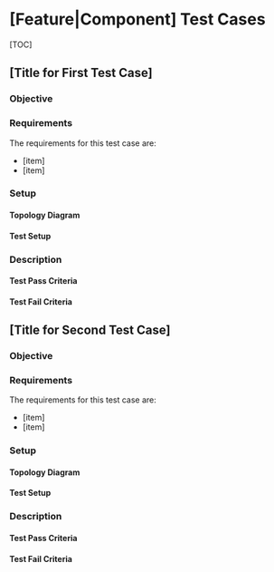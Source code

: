 <!--

The following are guidelines for writing OPS documentation

See the https://github.com/adam-p/markdown-here/wiki/Markdown-Cheatsheet for additional information about markdown text.
Here are a few suggestions in regards to style and grammar:
* Use active voice. With active voice, the subject is the doer of the action. Tell the reader what
to do by using the imperative mood, for example, Press Enter to view the next screen. See https://en.wikipedia.org/wiki/Active_voice for more information about the active voice.
* Use present tense. See https://en.wikipedia.org/wiki/Present_tense for more information about using the present tense.
* Avoid the use of I or third person. Address your instructions to the user. In text, refer to the reader as you (second person) rather than as the user (third person). The exception to not using the third-person is when the documentation is for an administrator. In that case, *the user* is someone the reader interacts with, for example, teach your users how to back up their laptop.
* See https://en.wikipedia.org/wiki/Wikipedia%3aManual_of_Style for an online style guide.
* Remember to use articles (a, an, and the), see https://owl.english.purdue.edu/owl/resource/540/01/ for more information on when and how to use them.

* The subject is the test case. Explain the actions as if the "test case" is doing them. For example, "Test case configures the IPv4 address on one of the switch interfaces". Avoid the use of first (I) or second person. Explain the instructions in context of the test case doing them.

Formatting guidelines

Diagrams:
When adding a diagram, make sure that ```ditaa is before the diagram and ``` is after the diagram, as shown in the following graphic.

```ditaa
+----+   +----+
|    +---+    |
+----+   +----+
```

Adding example commands:
When you add an example within a step, it must be indented and proceeded by only one empty line and followed by only one empty line; otherwise the numbering in the procedure will be disrupted. A correct example is shown in the following example:

1. Step 1 Description

 ```
 example here
 ```

2. Step 2 Description

Spacing:
A space must be proceeded after:
- A hash tag in the heading, as in ## My heading
- A bullet, as in – first bullet
- A number, as in 1. First step

-->

# [Feature|Component] Test Cases #
<!--Provide the name of the grouping of commands, for example, LLDP commands-->

[TOC]
<!-- Remove the TOC tag and replace with an actual table of contents -->

##  [Title for First Test Case] ##
### Objective ###
<!--Describe the objective of the test such that any user would be able ascertain what the test case is attempting to validate -->
### Requirements ###
The requirements for this test case are:
<!-- list as bulleted items of the equipment needed, software versions required, etc. -->
 - [item]
 - [item]
### Setup ###
<!--Describe the topologies and equipment needed to perform this test case. This includes, but is not limited to -->
#### Topology Diagram ####
#### Test Setup ####
### Description ###
<!--Describe the testing scenario which must be executed by the tester. Include enough detail such that the flow and scope of the test is clear. Reference standards or attachments if additional details are required. ->
### Test Result Criteria ###
<!--    Explain the criteria that clearly identifies under whch conditions would the test be considered as pass or fail. Also if the test case can exit with any other result, explain that result and similarly the relevant criteria. -->
#### Test Pass Criteria ####
#### Test Fail Criteria ####

##  [Title for Second Test Case] ##
### Objective ###
<!--Describe the objective of the test such that any user would be able ascertain what the test case is attempting to validate -->
### Requirements ###
The requirements for this test case are:
<!-- list as bulleted items of the equipment needed, software versions required, etc. -->
 - [item]
 - [item]
### Setup ###
<!--Describe the topologies and equipment needed to perform this test case. This includes, but is not limited to -->
#### Topology Diagram ####
#### Test Setup ####
### Description ###
<!--Describe the testing scenario which must be executed by the tester. Include enough detail such that the flow and scope of the test is clear. Reference standards or attachments if additional details are required. ->
### Test Result Criteria ###
<!--    Explain the criteria that clearly identifies under whch conditions would the test be considered as pass or fail. Also if the test case can exit with any other result, explain that result and similarly the relevant criteria. -->
#### Test Pass Criteria ####
#### Test Fail Criteria ####
